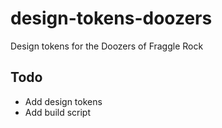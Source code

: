 # design-tokens-doozers

Design tokens for the Doozers of Fraggle Rock

## Todo
- Add design tokens
- Add build script
